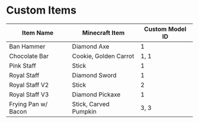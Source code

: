 # Custom Items

| Item Name           | Minecraft Item        | Custom Model ID |
| ------------------- | --------------------- | --------------- |
| Ban Hammer          | Diamond Axe           | 1
| Chocolate Bar       | Cookie, Golden Carrot | 1, 1
| Pink Staff          | Stick                 | 1
| Royal Staff         | Diamond Sword         | 1
| Royal Staff V2      | Stick                 | 2
| Royal Staff V3      | Diamond Pickaxe       | 1
| Frying Pan w/ Bacon | Stick, Carved Pumpkin | 3, 3